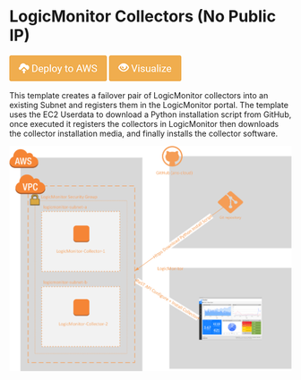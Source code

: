 # LogicMonitor Collectors (No Public IP)

[![Deploy to AWS](/Images/aws_deploy.png)](https://console.aws.amazon.com/cloudformation/home?region=eu-west-2#/stacks/new?stackName=ANS-LogicMonitor-Collectors&templateURL=https://s3.eu-west-2.amazonaws.com/ans-cloudformation-templates-public/aws/LogicMonitor-Collector-No-PublicIP/CreateLMCollector.json)
[![Deploy to AWS](/Images/aws_view.png)](https://console.aws.amazon.com/cloudformation/designer/home?region=eu-west-2&&templateUrl=https://s3.eu-west-2.amazonaws.com/ans-cloudformation-templates-public/aws/LogicMonitor-Collector-No-PublicIP/CreateLMCollector.json)

This template creates a failover pair of LogicMonitor collectors into an existing Subnet and registers them in the LogicMonitor portal. The template uses the EC2 Userdata to download a Python installation script from GitHub, once executed it registers the collectors in LogicMonitor then downloads the collector installation media, and finally installs the collector software. 

![Diagram](/LogicMonitor-Collector-No-PublicIP/CreateLMCollector.png)


